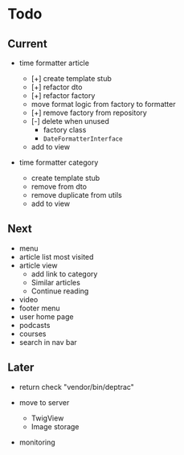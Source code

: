 # Todo

## Current

- time formatter article
  - [+] create template stub
  - [+] refactor dto
  - [+] refactor factory
  - move format logic from factory to formatter
  - [+] remove factory from repository
  - [-] delete when unused
    - factory class
    - `DateFormatterInterface`
  - add to view

- time formatter category
  - create template stub
  - remove from dto
  - remove duplicate from utils
  - add to view

## Next

- menu
- article list most visited
- article view
  - add link to category
  - Similar articles
  - Continue reading
- video
- footer menu
- user home page
- podcasts
- courses
- search in nav bar

## Later

- return check "vendor/bin/deptrac"

- move to server
  - TwigView
  - Image storage

- monitoring
